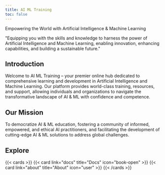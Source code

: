 ```yaml
---
title: AI ML Training
toc: false
---
```


Empowering the World with Artificial Intelligence & Machine Learning

"Equipping you with the skills and knowledge to harness the power of Artificial Intelligence and Machine Learning, enabling innovation, enhancing capabilities, and building a sustainable future."

## Introduction

Welcome to AI ML Training – your premier online hub dedicated to comprehensive learning and development in Artificial Intelligence and Machine Learning. Our platform provides world-class training, resources, and support, allowing individuals and organizations to navigate the transformative landscape of AI & ML with confidence and competence.

## Our Mission

To democratize AI & ML education, fostering a community of informed, empowered, and ethical AI practitioners, and facilitating the development of cutting-edge AI & ML solutions to address global challenges.

## Explore

{{< cards >}}
  {{< card link="docs" title="Docs" icon="book-open" >}}
  {{< card link="about" title="About" icon="user" >}}
{{< /cards >}}
